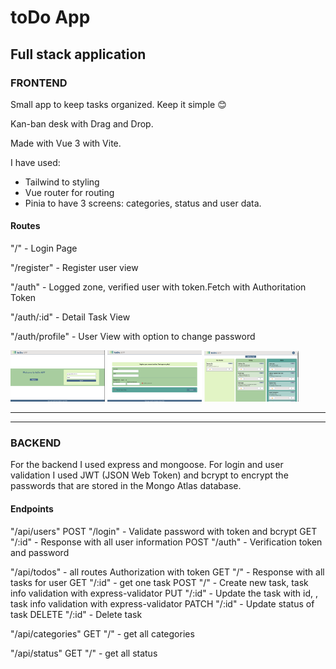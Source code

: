 # toDo App

## Full stack application

### FRONTEND

Small app to keep tasks organized. Keep it simple 😊

Kan-ban desk with Drag and Drop.

Made with Vue 3 with Vite.

I have used:

- Tailwind to styling
- Vue router for routing
- Pinia to have 3 screens: categories, status and user data.

#### Routes

"/" - Login Page

"/register" - Register user view

"/auth" - Logged zone, verified user with token.Fetch with Authoritation Token

"/auth/:id" - Detail Task View

"/auth/profile" - User View with option to change password

<img src="./assets/img/captura-login.png" alt="Login view" width="30%">
<img src="./assets/img/captura-register.png" alt="Register view" width="30%">
<img src="./assets/img/captura-home.png" alt="Home view" width="30%">

<hr /><hr />

### BACKEND

For the backend I used express and mongoose.
For login and user validation I used JWT (JSON Web Token) and bcrypt to encrypt the passwords that are stored in the Mongo Atlas database.

#### Endpoints

"/api/users"
    POST  "/login" - Validate password with token and bcrypt
    GET   "/:id" - Response with all user information
    POST  "/auth" - Verification token and password

"/api/todos" - all routes Authorization with token
    GET "/" - Response with all tasks for user
    GET "/:id" - get one task
    POST "/" - Create new task, task info validation with express-validator
    PUT "/:id" - Update the task with id, , task info validation with express-validator
    PATCH "/:id" - Update status of task
    DELETE "/:id" - Delete task

"/api/categories"
    GET "/" - get all categories

"/api/status"
    GET "/" - get all status
